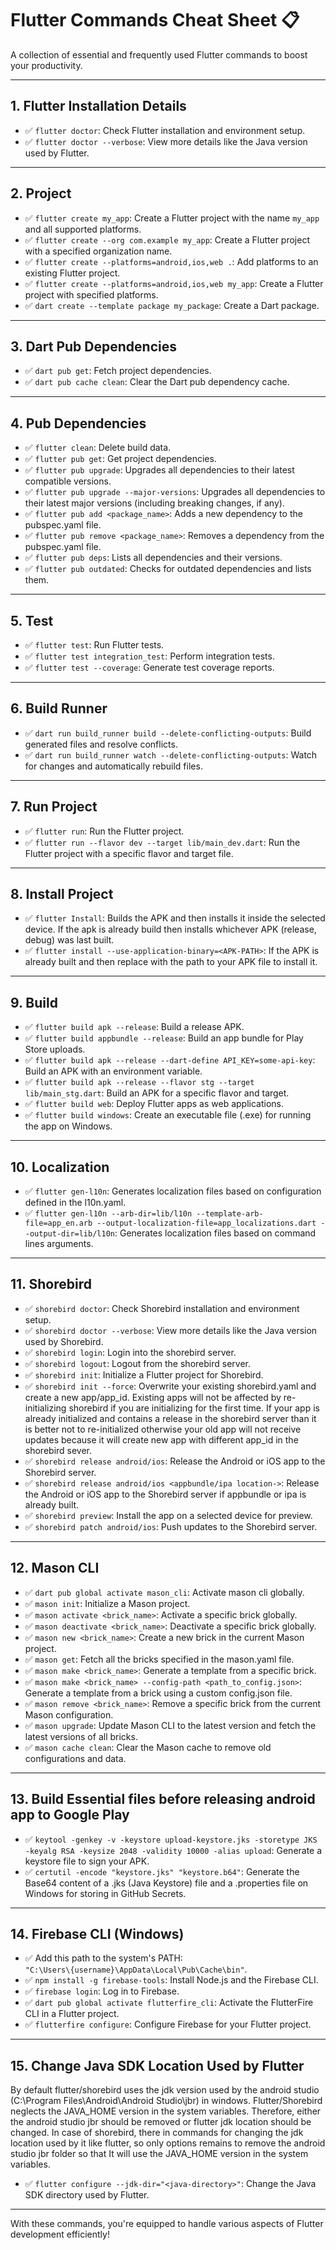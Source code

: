 # Flutter Commands Cheat Sheet 📋

A collection of essential and frequently used Flutter commands to boost your productivity.

---

## 1. Flutter Installation Details

- ✅ `flutter doctor`: Check Flutter installation and environment setup.
- ✅ `flutter doctor --verbose`: View more details like the Java version used by Flutter.

---

## 2. Project

- ✅ `flutter create my_app`: Create a Flutter project with the name `my_app` and all supported platforms.
- ✅ `flutter create --org com.example my_app`: Create a Flutter project with a specified organization name.
- ✅ `flutter create --platforms=android,ios,web .`: Add platforms to an existing Flutter project.
- ✅ `flutter create --platforms=android,ios,web my_app`: Create a Flutter project with specified platforms.
- ✅ `dart create --template package my_package`: Create a Dart package.

---

## 3. Dart Pub Dependencies

- ✅ `dart pub get`: Fetch project dependencies.
- ✅ `dart pub cache clean`: Clear the Dart pub dependency cache.

---

## 4. Pub Dependencies

- ✅ `flutter clean`: Delete build data.
- ✅ `flutter pub get`: Get project dependencies.
- ✅ `flutter pub upgrade`: Upgrades all dependencies to their latest compatible versions.
- ✅ `flutter pub upgrade --major-versions`: Upgrades all dependencies to their latest major versions (including breaking changes, if any).
- ✅ `flutter pub add <package_name>`: Adds a new dependency to the pubspec.yaml file.
- ✅ `flutter pub remove <package_name>`: Removes a dependency from the pubspec.yaml file.
- ✅ `flutter pub deps`: Lists all dependencies and their versions.
- ✅ `flutter pub outdated`: Checks for outdated dependencies and lists them.

---

## 5. Test

- ✅ `flutter test`: Run Flutter tests.
- ✅ `flutter test integration_test`: Perform integration tests.
- ✅ `flutter test --coverage`: Generate test coverage reports.

---

## 6. Build Runner

- ✅ `dart run build_runner build --delete-conflicting-outputs`: Build generated files and resolve conflicts.
- ✅ `dart run build_runner watch --delete-conflicting-outputs`: Watch for changes and automatically rebuild files.

---

## 7. Run Project

- ✅ `flutter run`: Run the Flutter project.
- ✅ `flutter run --flavor dev --target lib/main_dev.dart`: Run the Flutter project with a specific flavor and target file.

---

## 8. Install Project

- ✅ `flutter Install`: Builds the APK and then installs it inside the selected device. If the apk is already build then installs whichever APK (release, debug) was last built.
- ✅ `flutter install --use-application-binary=<APK-PATH>`: If the APK is already built and then replace <APK-PATH> with the path to your APK file to install it.

---

## 9. Build

- ✅ `flutter build apk --release`: Build a release APK.
- ✅ `flutter build appbundle --release`: Build an app bundle for Play Store uploads.
- ✅ `flutter build apk --release --dart-define API_KEY=some-api-key`: Build an APK with an environment variable.
- ✅ `flutter build apk --release --flavor stg --target lib/main_stg.dart`: Build an APK for a specific flavor and target.
- ✅ `flutter build web`: Deploy Flutter apps as web applications.
- ✅ `flutter build windows`: Create an executable file (.exe) for running the app on Windows.

---

## 10. Localization

- ✅ `flutter gen-l10n`: Generates localization files based on configuration defined in the l10n.yaml.
- ✅ `flutter gen-l10n --arb-dir=lib/l10n --template-arb-file=app_en.arb --output-localization-file=app_localizations.dart --output-dir=lib/l10n`: Generates localization files based on command lines arguments.

---

## 11. Shorebird

- ✅ `shorebird doctor`: Check Shorebird installation and environment setup.
- ✅ `shorebird doctor --verbose`: View more details like the Java version used by Shorebird.
- ✅ `shorebird login`: Login into the shorebird server.
- ✅ `shorebird logout`: Logout from the shorebird server.
- ✅ `shorebird init`: Initialize a Flutter project for Shorebird.
- ✅ `shorebird init --force`: Overwrite your existing shorebird.yaml and create a new app/app_id. Existing apps will not be affected by re-initializing shorebird if you are initializing for the first time. If your app is already initialized and contains a release in the shorebird server than it is better not to re-initialized otherwise your old app will not receive updates because it will create new app with different app_id in the shorebird sever.
- ✅ `shorebird release android/ios`: Release the Android or iOS app to the Shorebird server.
- ✅ `shorebird release android/ios <appbundle/ipa location->`: Release the Android or iOS app to the Shorebird server if appbundle or ipa is already built.
- ✅ `shorebird preview`: Install the app on a selected device for preview.
- ✅ `shorebird patch android/ios`: Push updates to the Shorebird server.

---

## 12. Mason CLI

- ✅ `dart pub global activate mason_cli`: Activate mason cli globally.
- ✅ `mason init`: Initialize a Mason project.
- ✅ `mason activate <brick_name>`: Activate a specific brick globally.
- ✅ `mason deactivate <brick_name>`: Deactivate a specific brick globally.
- ✅ `mason new <brick_name>`: Create a new brick in the current Mason project.
- ✅ `mason get`: Fetch all the bricks specified in the mason.yaml file.
- ✅ `mason make <brick_name>`: Generate a template from a specific brick.
- ✅ `mason make <brick_name> --config-path <path_to_config.json>`: Generate a template from a brick using a custom config.json file.
- ✅ `mason remove <brick_name>`: Remove a specific brick from the current Mason configuration.
- ✅ `mason upgrade`: Update Mason CLI to the latest version and fetch the latest versions of all bricks.
- ✅ `mason cache clean`: Clear the Mason cache to remove old configurations and data.

---

## 13. Build Essential files before releasing android app to Google Play

- ✅ `keytool -genkey -v -keystore upload-keystore.jks -storetype JKS -keyalg RSA -keysize 2048 -validity 10000 -alias upload`: Generate a keystore file to sign your APK.
- ✅ `certutil -encode "keystore.jks" "keystore.b64"`: Generate the Base64 content of a .jks (Java Keystore) file and a .properties file on Windows for storing in GitHub Secrets.

---

## 14. Firebase CLI (Windows)

- ✅ Add this path to the system's PATH:  
  `"C:\Users\{username}\AppData\Local\Pub\Cache\bin"`.
- ✅ `npm install -g firebase-tools`: Install Node.js and the Firebase CLI.
- ✅ `firebase login`: Log in to Firebase.
- ✅ `dart pub global activate flutterfire_cli`: Activate the FlutterFire CLI in a Flutter project.
- ✅ `flutterfire configure`: Configure Firebase for your Flutter project.

---

## 15. Change Java SDK Location Used by Flutter

By default flutter/shorebird uses the jdk version used by the android studio (C:\Program Files\Android\Android Studio\jbr) in windows.
Flutter/Shorebird neglects the JAVA_HOME version in the system variables. Therefore, either the android studio jbr should be removed or flutter
jdk location should be changed. In case of shorebird, there in commands for changing the jdk location used by it like flutter, so only options remains
to remove the android studio jbr folder so that It will use the JAVA_HOME version in the system variables.

- ✅ `flutter configure --jdk-dir="<java-directory>"`: Change the Java SDK directory used by Flutter.

---

With these commands, you're equipped to handle various aspects of Flutter development efficiently!
